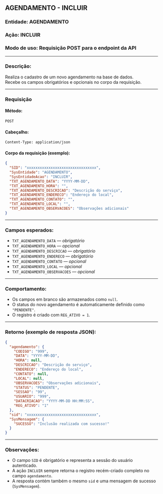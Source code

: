 ## AGENDAMENTO - INCLUIR

### Entidade: AGENDAMENTO  
### Ação: INCLUIR  
### Modo de uso: Requisição POST para o endpoint da API

---

### Descrição:
Realiza o cadastro de um novo agendamento na base de dados.  
Recebe os campos obrigatórios e opcionais no corpo da requisição.

---

### Requisição

#### Método:
`POST`

#### Cabeçalho:
```
Content-Type: application/json
```

#### Corpo da requisição (exemplo):
```json
{
  "SID": "xxxxxxxxxxxxxxxxxxxxxxxxxxxxxxxx",
  "SysEntidade": "AGENDAMENTO",
  "SysEntidadeAcao": "INCLUIR",
  "TXT_AGENDAMENTO_DATA": "YYYY-MM-DD",
  "TXT_AGENDAMENTO_HORA": "",
  "TXT_AGENDAMENTO_DESCRICAO": "Descrição do serviço",
  "TXT_AGENDAMENTO_ENDERECO": "Endereço do local",
  "TXT_AGENDAMENTO_CONTATO": "",
  "TXT_AGENDAMENTO_LOCAL": "",
  "TXT_AGENDAMENTO_OBSERVACOES": "Observações adicionais"
}
```

---

### Campos esperados:

- `TXT_AGENDAMENTO_DATA` — *obrigatório*
- `TXT_AGENDAMENTO_HORA` — *opcional*
- `TXT_AGENDAMENTO_DESCRICAO` — *obrigatório*
- `TXT_AGENDAMENTO_ENDERECO` — *obrigatório*
- `TXT_AGENDAMENTO_CONTATO` — *opcional*
- `TXT_AGENDAMENTO_LOCAL` — *opcional*
- `TXT_AGENDAMENTO_OBSERVACOES` — *opcional*

---

### Comportamento:

- Os campos em branco são armazenados como `null`.
- O status do novo agendamento é automaticamente definido como `"PENDENTE"`.
- O registro é criado com `REG_ATIVO = 1`.

---

### Retorno (exemplo de resposta JSON):

```json
{
  "agendamento": {
    "CODIGO": "999",
    "DATA": "YYYY-MM-DD",
    "HORA": null,
    "DESCRICAO": "Descrição do serviço",
    "ENDERECO": "Endereço do local",
    "CONTATO": null,
    "LOCAL": null,
    "OBSERVACOES": "Observações adicionais",
    "STATUS": "PENDENTE",
    "SESSAO": "99",
    "USUARIO": "999",
    "DATACRIACAO": "YYYY-MM-DD HH:MM:SS",
    "REG_ATIVO": "1"
  },
  "sid": "xxxxxxxxxxxxxxxxxxxxxxxxxxxxxxxx",
  "SysMensagem": {
    "SUCESSO": "Inclusão realizada com sucesso!"
  }
}
```

---

### Observações:

- O campo `SID` é obrigatório e representa a sessão do usuário autenticado.
- A ação `INCLUIR` sempre retorna o registro recém-criado completo no campo `agendamento`.
- A resposta contém também o mesmo `sid` e uma mensagem de sucesso (`SysMensagem`).